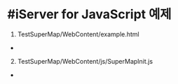 #iServer for JavaScript 예제
=============================
1. TestSuperMap/WebContent/example.html
- 
2. TestSuperMap/WebContent/js/SuperMapInit.js
- 
